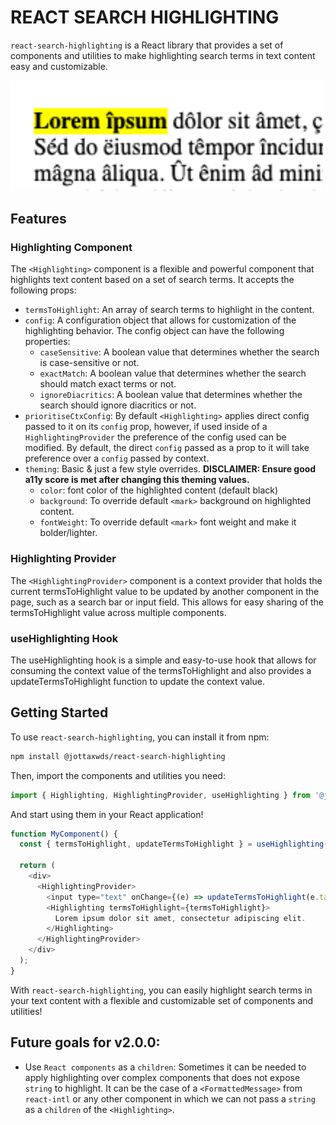 # REACT SEARCH HIGHLIGHTING
`react-search-highlighting` is a React library that provides a set of components and utilities to make highlighting search terms in text content easy and customizable.

<img src="./docs/assets/highlighting.png" width="500" />

## Features

### Highlighting Component
The `<Highlighting>` component is a flexible and powerful component that highlights text content based on a set of search terms. It accepts the following props:

- `termsToHighlight`: An array of search terms to highlight in the content.
- `config`: A configuration object that allows for customization of the highlighting behavior. The config object can have the following properties:
  - `caseSensitive`: A boolean value that determines whether the search is case-sensitive or not.
  - `exactMatch`: A boolean value that determines whether the search should match exact terms or not.
  - `ignoreDiacritics`: A boolean value that determines whether the search should ignore diacritics or not.
- `prioritiseCtxConfig`: By default `<Highlighting>` applies direct config passed to it on its `config` prop, however, if used inside of a `HighlightingProvider` the preference of the config used can be modified. By default, the direct `config` passed as a prop to it will take preference over a `config` passed by context.
- `theming`: Basic & just a few style overrides. **DISCLAIMER: Ensure good a11y score is met after changing this theming values.**
    - `color`: font color of the highlighted content (default black)
    - `background`: To override default `<mark>` background on highlighted content.
    - `fontWeight`: To override default `<mark>` font weight and make it bolder/lighter.

### Highlighting Provider
The `<HighlightingProvider>` component is a context provider that holds the current termsToHighlight value to be updated by another component in the page, such as a search bar or input field. This allows for easy sharing of the termsToHighlight value across multiple components.

### useHighlighting Hook
The useHighlighting hook is a simple and easy-to-use hook that allows for consuming the context value of the termsToHighlight and also provides a updateTermsToHighlight function to update the context value.

## Getting Started
To use `react-search-highlighting`, you can install it from npm:

```bash
npm install @jottaxwds/react-search-highlighting
```
Then, import the components and utilities you need:

```javascript
import { Highlighting, HighlightingProvider, useHighlighting } from '@jottaxwds/react-search-highlighting';
```

And start using them in your React application!

```javascript
function MyComponent() {
  const { termsToHighlight, updateTermsToHighlight } = useHighlighting();

  return (
    <div>
      <HighlightingProvider>
        <input type="text" onChange={(e) => updateTermsToHighlight(e.target.value)} />
        <Highlighting termsToHighlight={termsToHighlight}>
          Lorem ipsum dolor sit amet, consectetur adipiscing elit.
        </Highlighting>
      </HighlightingProvider>
    </div>
  );
}
```
With `react-search-highlighting`, you can easily highlight search terms in your text content with a flexible and customizable set of components and utilities!

## Future goals for v2.0.0:
 - Use `React components` as a `children`: Sometimes it can be needed to apply highlighting over complex components that does not expose `string` to highlight. It can be the case of a `<FormattedMessage>` from `react-intl` or any other component in which we can not pass a `string` as a `children` of the `<Highlighting>`.